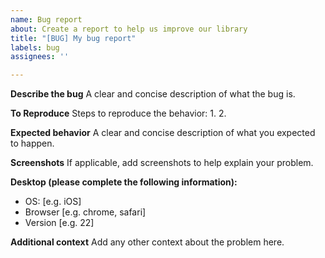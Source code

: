 ```yaml
---
name: Bug report
about: Create a report to help us improve our library
title: "[BUG] My bug report"
labels: bug
assignees: ''

---
```


**Describe the bug**
A clear and concise description of what the bug is.  

**To Reproduce**
Steps to reproduce the behavior:
1. 
2. 

**Expected behavior**
A clear and concise description of what you expected to happen.

**Screenshots**
If applicable, add screenshots to help explain your problem.

**Desktop (please complete the following information):**
 - OS: [e.g. iOS]
 - Browser [e.g. chrome, safari]
 - Version [e.g. 22]

**Additional context**
Add any other context about the problem here.
